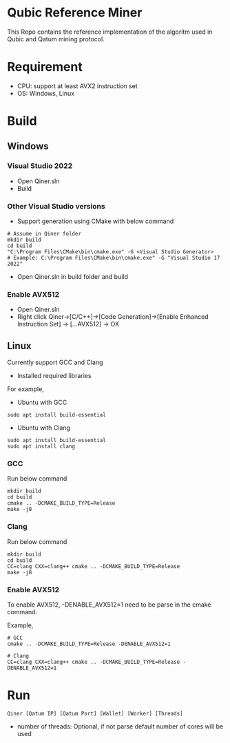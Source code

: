 # Qubic Reference Miner
This Repo contains the reference implementation of the algoritm used in Qubic and Qatum mining protocol.

# Requirement
- CPU: support at least AVX2 instruction set
- OS: Windows, Linux

# Build
## Windows
### Visual Studio 2022
- Open Qiner.sln
- Build
### Other Visual Studio versions

- Support generation using CMake with below command
```
# Assume in Qiner folder
mkdir build
cd build
"C:\Program Files\CMake\bin\cmake.exe" -G <Visual Studio Generator>
# Example: C:\Program Files\CMake\bin\cmake.exe" -G "Visual Studio 17 2022"
```
- Open Qiner.sln in build folder and build

### Enable AVX512
- Open Qiner.sln
- Right click Qiner->[C/C++]->[Code Generation]->[Enable Enhanced Instruction Set] -> [...AVX512] -> OK

## Linux
Currently support GCC and Clang
- Installed required libraries

For example,
- Ubuntu with GCC
```
sudo apt install build-essential
```
- Ubuntu with Clang
```
sudo apt install build-essential
sudo apt install clang
```


### GCC
Run below command
```
mkdir build
cd build
cmake .. -DCMAKE_BUILD_TYPE=Release
make -j8
```

### Clang
Run below command
```
mkdir build
cd build
CC=clang CXX=clang++ cmake .. -DCMAKE_BUILD_TYPE=Release
make -j8
```

### Enable AVX512
To enable AVX512, -DENABLE_AVX512=1 need to be parse in the cmake command.

Example,
```
# GCC
cmake .. -DCMAKE_BUILD_TYPE=Release -DENABLE_AVX512=1

# Clang
CC=clang CXX=clang++ cmake .. -DCMAKE_BUILD_TYPE=Release -DENABLE_AVX512=1
```

# Run
```
Qiner [Qatum IP] [Qatum Port] [Wallet] [Worker] [Threads]
```
- number of threads:  Optional, if not parse default number of cores will be used

